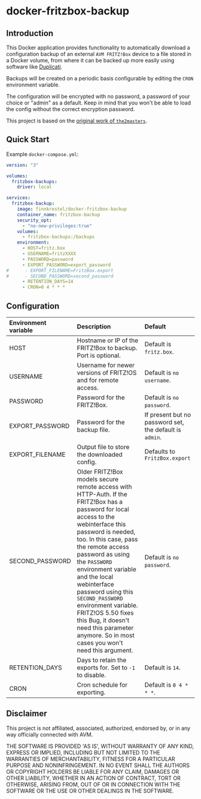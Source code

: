 # docker-fritzbox-backup

## Introduction
This Docker application provides functionality to automatically download a configuration backup of an external `AVM FRITZ!Box` device to a file stored in a Docker volume, from where it can be backed up more easily using software like [Duplicati](https://github.com/duplicati/duplicati).

Backups will be created on a periodic basis configurable by editing the `CRON` environment variable.

The configuration will be encrypted with no password, a password of your choice or "admin" as a default. Keep in mind that you won't be able to load the config without the correct encryption password.

This project is based on the [original work of `the2masters`](https://github.com/the2masters/fritzbox-config-downloader).

## Quick Start
Example `docker-compose.yml`:

```yaml
version: "3"

volumes:
  fritzbox-backups:
    driver: local

services:
  fritzbox-backup:
    image: finnkrestel/docker-fritzbox-backup
    container_name: fritzbox-backup
    security_opt:
      - "no-new-privileges:true"
    volumes:
      - fritzbox-backups:/backups
    environment:
      - HOST=fritz.box
      - USERNAME=fritzXXXX
      - PASSWORD=password
      - EXPORT_PASSWORD=export_password
#      - EXPORT_FILENAME=FritzBox.export
#      - SECOND_PASSWORD=second_password
      - RETENTION_DAYS=14
      - CRON=0 4 * * *
```

## Configuration
| Environment variable              | Description              | Default   |
|:----------------------|:-------------------------|:----------|
| HOST | Hostname or IP of the FRITZ!Box to backup. Port is optional. | Default is `fritz.box`. |
| USERNAME | Username for newer versions of FRITZ!OS and for remote access. | Default is `no username`. |
| PASSWORD | Password for the FRITZ!Box. | Default is `no password`. |
| EXPORT_PASSWORD | Password for the backup file. | If present but no password set, the default is `admin`. |
| EXPORT_FILENAME | Output file to store the downloaded config. | Defaults to `FritzBox.export` |
| SECOND_PASSWORD | Older FRITZ!Box models secure remote access with HTTP-Auth. If the FRITZ!Box has a password for local access to the webinterface this password is needed, too. In this case, pass the remote access password as using the `PASSWORD` environment variable and the local webinterface password using this `SECOND_PASSWORD` environment variable. FRITZ!OS 5.50 fixes this Bug, it doesn't need this parameter anymore. So in most cases you won't need this argument. | Default is `no password`. |
| RETENTION_DAYS | Days to retain the exports for. Set to `-1` to disable. | Default is `14`. |
| CRON | Cron schedule for exporting. | Default is `0 4 * * *`. |

## Disclaimer
This project is not affiliated, associated, authorized, endorsed by, or in any way officially connected with AVM.

THE SOFTWARE IS PROVIDED 'AS IS', WITHOUT WARRANTY OF ANY KIND, EXPRESS OR IMPLIED, INCLUDING BUT NOT LIMITED TO THE WARRANTIES OF MERCHANTABILITY, FITNESS FOR A PARTICULAR PURPOSE AND NONINFRINGEMENT. IN NO EVENT SHALL THE AUTHORS OR COPYRIGHT HOLDERS BE LIABLE FOR ANY CLAIM, DAMAGES OR OTHER LIABILITY, WHETHER IN AN ACTION OF CONTRACT, TORT OR OTHERWISE, ARISING FROM, OUT OF OR IN CONNECTION WITH THE SOFTWARE OR THE USE OR OTHER DEALINGS IN THE SOFTWARE.